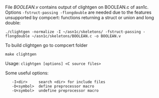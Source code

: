 
File *BOOLEAN.v* contains output of clightgen on BOOLEAN.c of asn1c. Options ```-fstruct-passing -flongdouble``` are needed due to the features unsupported by compcert: functions returning a struct or union and long double:

```./clightgen -normalize -I ~/asn1c/skeletons/ -fstruct-passing -flongdouble ~/asn1c/skeletons/BOOLEAN.c -o BOOLEAN.v ```


To build clightgen go to compcert folder 

   ```make clightgen```

Usage: ```clightgen [options] <C source files>```

Some useful options: 
```
   -I<dir>     search <dir> for include files
   -D<symbol>  define preprocessor macro
   -U<symbol>  undefine preprocessor macro

```
   
